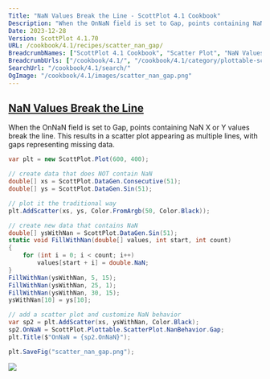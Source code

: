 ```yaml
---
Title: "NaN Values Break the Line - ScottPlot 4.1 Cookbook"
Description: "When the OnNaN field is set to Gap, points containing NaN X or Y values break the line. This results in a scatter plot appearing as multiple lines, with gaps representing missing data."
Date: 2023-12-28
Version: ScottPlot 4.1.70
URL: /cookbook/4.1/recipes/scatter_nan_gap/
BreadcrumbNames: ["ScottPlot 4.1 Cookbook", "Scatter Plot", "NaN Values Break the Line"]
BreadcrumbUrls: ["/cookbook/4.1/", "/cookbook/4.1/category/plottable-scatter-plot", "/cookbook/4.1/recipes/scatter_nan_gap/"]
SearchUrl: "/cookbook/4.1/search/"
OgImage: "/cookbook/4.1/images/scatter_nan_gap.png"
---
```


<h2><a id='nan-values-break-the-line' href='/cookbook/4.1/recipes/scatter_nan_gap/'>NaN Values Break the Line</a></h2>

When the OnNaN field is set to Gap, points containing NaN X or Y values break the line. This results in a scatter plot appearing as multiple lines, with gaps representing missing data.

```cs
var plt = new ScottPlot.Plot(600, 400);

// create data that does NOT contain NaN
double[] xs = ScottPlot.DataGen.Consecutive(51);
double[] ys = ScottPlot.DataGen.Sin(51);

// plot it the traditional way
plt.AddScatter(xs, ys, Color.FromArgb(50, Color.Black));

// create new data that contains NaN
double[] ysWithNan = ScottPlot.DataGen.Sin(51);
static void FillWithNan(double[] values, int start, int count)
{
    for (int i = 0; i < count; i++)
        values[start + i] = double.NaN;
}
FillWithNan(ysWithNan, 5, 15);
FillWithNan(ysWithNan, 25, 1);
FillWithNan(ysWithNan, 30, 15);
ysWithNan[10] = ys[10];

// add a scatter plot and customize NaN behavior
var sp2 = plt.AddScatter(xs, ysWithNan, Color.Black);
sp2.OnNaN = ScottPlot.Plottable.ScatterPlot.NanBehavior.Gap;
plt.Title($"OnNaN = {sp2.OnNaN}");

plt.SaveFig("scatter_nan_gap.png");
```

<img src='../../images/scatter_nan_gap.png' class='d-block mx-auto my-5' />


